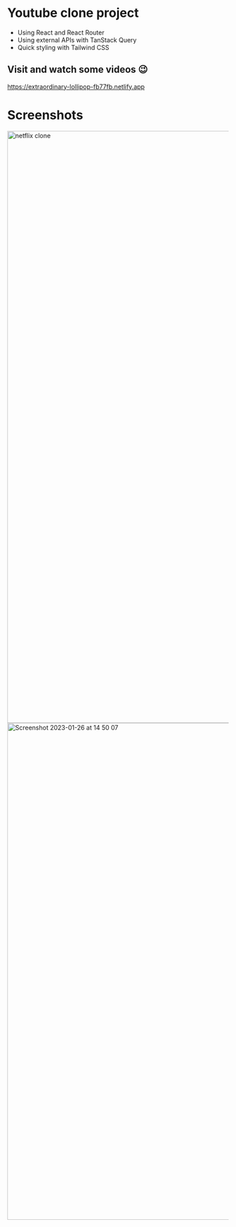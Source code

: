 # Youtube clone project

* Using React and React Router
* Using external APIs with TanStack Query
* Quick styling with Tailwind CSS

## Visit and watch some videos 😉
https://extraordinary-lollipop-fb77fb.netlify.app


# Screenshots
<img width="1344" alt="netflix clone" src="https://user-images.githubusercontent.com/79313766/214840581-b9feb448-0109-4712-9027-986ce3e988e8.png">
<img width="1128" alt="Screenshot 2023-01-26 at 14 50 07" src="https://user-images.githubusercontent.com/79313766/214840430-1cfc3785-c964-4427-beac-9b74f6fc17ff.png">

